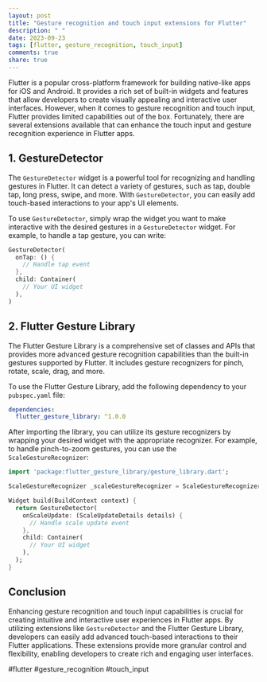 ```yaml
---
layout: post
title: "Gesture recognition and touch input extensions for Flutter"
description: " "
date: 2023-09-23
tags: [flutter, gesture_recognition, touch_input]
comments: true
share: true
---
```


Flutter is a popular cross-platform framework for building native-like apps for iOS and Android. It provides a rich set of built-in widgets and features that allow developers to create visually appealing and interactive user interfaces. However, when it comes to gesture recognition and touch input, Flutter provides limited capabilities out of the box. Fortunately, there are several extensions available that can enhance the touch input and gesture recognition experience in Flutter apps.

## 1. GestureDetector

The `GestureDetector` widget is a powerful tool for recognizing and handling gestures in Flutter. It can detect a variety of gestures, such as tap, double tap, long press, swipe, and more. With `GestureDetector`, you can easily add touch-based interactions to your app's UI elements.

To use `GestureDetector`, simply wrap the widget you want to make interactive with the desired gestures in a `GestureDetector` widget. For example, to handle a tap gesture, you can write:

```dart
GestureDetector(
  onTap: () {
    // Handle tap event
  },
  child: Container(
    // Your UI widget
  ),
)
```

## 2. Flutter Gesture Library

The Flutter Gesture Library is a comprehensive set of classes and APIs that provides more advanced gesture recognition capabilities than the built-in gestures supported by Flutter. It includes gesture recognizers for pinch, rotate, scale, drag, and more.

To use the Flutter Gesture Library, add the following dependency to your `pubspec.yaml` file:

```yaml
dependencies:
  flutter_gesture_library: ^1.0.0
```

After importing the library, you can utilize its gesture recognizers by wrapping your desired widget with the appropriate recognizer. For example, to handle pinch-to-zoom gestures, you can use the `ScaleGestureRecognizer`:

```dart
import 'package:flutter_gesture_library/gesture_library.dart';

ScaleGestureRecognizer _scaleGestureRecognizer = ScaleGestureRecognizer();

Widget build(BuildContext context) {
  return GestureDetector(
    onScaleUpdate: (ScaleUpdateDetails details) {
      // Handle scale update event
    },
    child: Container(
      // Your UI widget
    ),
  );
}
```

## Conclusion

Enhancing gesture recognition and touch input capabilities is crucial for creating intuitive and interactive user experiences in Flutter apps. By utilizing extensions like `GestureDetector` and the Flutter Gesture Library, developers can easily add advanced touch-based interactions to their Flutter applications. These extensions provide more granular control and flexibility, enabling developers to create rich and engaging user interfaces.

#flutter #gesture_recognition #touch_input
